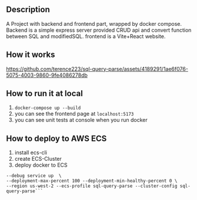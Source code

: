 ## Description

A Project with backend and frontend part, wrapped by docker compose. Backend is a simple express server provided CRUD api and convert function between SQL and modifiedSQL. frontend is a Vite+React website.

## How it works

https://github.com/terence223/sql-query-parse/assets/4189291/1ae6f076-5075-4003-9860-9fe4086278db

## How to run it at local
1. `docker-compose up --build`
2. you can see the frontend page at `localhost:5173`
3. you can see unit tests at console when you run docker

## How to deploy to AWS ECS
1. install ecs-cli
2. create ECS-Cluster
3. deploy docker to ECS
```ecs-cli compose --project-name sql-query-parse  --file docker-compose.yml \
--debug service up  \
--deployment-max-percent 100 --deployment-min-healthy-percent 0 \
--region us-west-2 --ecs-profile sql-query-parse --cluster-config sql-query-parse```
